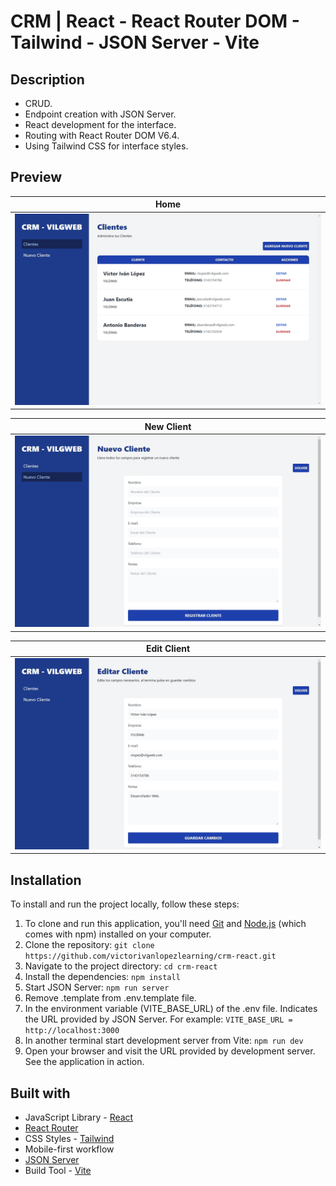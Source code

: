 # CRM | React - React Router DOM - Tailwind - JSON Server - Vite

## Description
- CRUD.
- Endpoint creation with JSON Server.
- React development for the interface.
- Routing with React Router DOM V6.4.
- Using Tailwind CSS for interface styles.

## Preview
| Home |
| :-------------: |
| <img src='./design/home.jpeg' alt='Page home'> |

| New Client |
| :-------------: |
| <img src='./design/new-client.jpeg' alt='Page new client'> |

| Edit Client |
| :-------------: |
| <img src='./design/edit-client.jpeg' alt='Page edit client'> |

## Installation

To install and run the project locally, follow these steps:

1. To clone and run this application, you'll need [Git](https://git-scm.com/) and [Node.js](https://nodejs.org/es) (which comes with npm) installed on your computer.
2. Clone the repository: `git clone https://github.com/victorivanlopezlearning/crm-react.git`
3. Navigate to the project directory: `cd crm-react`
4. Install the dependencies: `npm install`
5. Start JSON Server: `npm run server`
6. Remove .template from .env.template file.
7. In the environment variable (VITE_BASE_URL) of the .env file. Indicates the URL provided by JSON Server. For example: `VITE_BASE_URL = http://localhost:3000`
8. In another terminal start development server from Vite: `npm run dev`
9. Open your browser and visit the URL provided by development server. See the application in action.

## Built with

- JavaScript Library - [React](https://es.react.dev/)
- [React Router](https://reactrouter.com/en/main)
- CSS Styles - [Tailwind](https://tailwindcss.com/)
- Mobile-first workflow
- [JSON Server](https://github.com/typicode/json-server)
- Build Tool - [Vite](https://vitejs.dev)